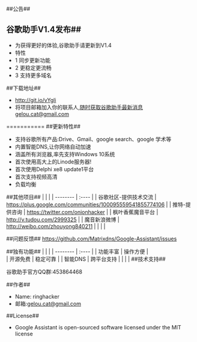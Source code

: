 ##公告##
## 谷歌助手V1.4发布##
- 为获得更好的体验,谷歌助手请更新到V1.4
- 特性 
- 1 同步更新功能 
- 2 更稳定更流畅 
- 3 支持更多域名

##下载地址##
-  http://git.io/vYgli
- 将项目邮箱加入你的联系人,随时获取谷歌助手最新消息gelou.cat@gmail.com


===========
##更新特性##

- 支持谷歌所有产品:Drive、Gmail、google search、google 学术等
- 内置智能DNS,让你网络自动加速
- 涵盖所有浏览器,率先支持Windows 10系统
- 首次使用高大上的Linode服务器! 
- 首次使用Delphi xe8 update1平台
- 首次支持视频高清
- 负载均衡

##其他项目##
|    |   |
| --------   | :----  |
| 谷歌社区-提供技术交流 | https://plus.google.com/communities/100095559541855774106 |
| 推特-提供咨询 | https://twitter.com/onionhacker |
| 枫叶香蕉魔音平台 | http://v.tudou.com/2999325 |
| 魔音新浪微博 | http://weibo.com/zhouyong840211 |
|    |   |

##问题反馈##
https://github.com/Matrixdns/Google-Assistant/issues

##独有功能##
|    |   |
| --------   | :----  |
| 功能丰富  | 操作方便  |  
| 开源免费 | 稳定可靠 | 
| 智能DNS | 跨平台支持  |
|    |   |
##技术支持##

谷歌助手官方QQ群:453864468

##作者##
- Name: ringhacker
- 邮箱:gelou.cat@gmail.com

##License##

- Google Assistant is open-sourced software licensed under the MIT license

